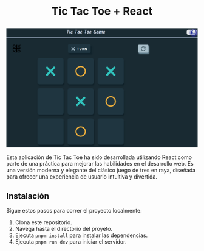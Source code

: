 # <p align='center'>Tic Tac Toe + React</center>

![Imagén de la Aplicación](public/app.png)

Esta aplicación de Tic Tac Toe ha sido desarrollada utilizando React como parte de una práctica para mejorar las habilidades en el desarrollo web. Es una versión moderna y elegante del clásico juego de tres en raya, diseñada para ofrecer una experiencia de usuario intuitiva y divertida.

## Instalación

Sigue estos pasos para correr el proyecto localmente:

1. Clona este repositorio.
2. Navega hasta el directorio del proyeto.
3. Ejecuta `pnpm install` para instalar las dependencias.
4. Ejecuta `pnpm run dev` para iniciar el servidor.
